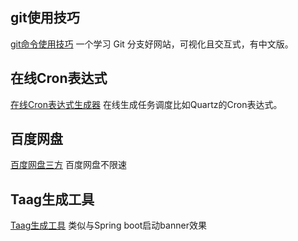 ## git使用技巧
[git命令使用技巧](https://learngitbranching.js.org/)
一个学习 Git 分支好网站，可视化且交互式，有中文版。

## 在线Cron表达式
[在线Cron表达式生成器](http://cron.qqe2.com/)
在线生成任务调度比如Quartz的Cron表达式。

## 百度网盘
[百度网盘三方](http://pandownload.com/)
百度网盘不限速

## Taag生成工具
[Taag生成工具](http://patorjk.com/software/taag/)
类似与Spring boot启动banner效果